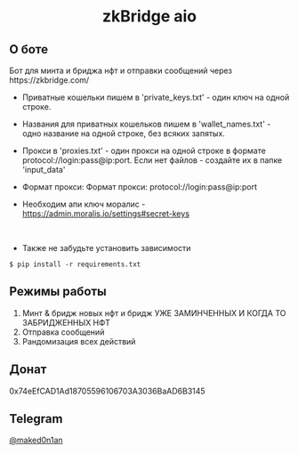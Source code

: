 <h1 align="center">zkBridge aio</h1>

<h2>О боте</h2>
Бот для минта и бриджа нфт и отправки сообщений через https://zkbridge.com/</br>

* Приватные кошельки пишем в 'private_keys.txt' - один ключ на одной строке.
* Названия для приватных кошельков пишем в 'wallet_names.txt' - одно название на одной строке, без всяких запятых.
* Прокси в 'proxies.txt' - один прокси на одной строке в формате protocol://login:pass@ip:port.
Если нет файлов - создайте их в папке 'input_data'</br>

* Формат прокси: Формат прокси: protocol://login:pass@ip:port</br>

* Необходим апи ключ моралис - https://admin.moralis.io/settings#secret-keys
 </br>

* Также не забудьте установить зависимости 

<pre><code>$ pip install -r requirements.txt</code></pre>

<h2>Режимы работы</h2>

1. Минт & бридж новых нфт и бридж УЖЕ ЗАМИНЧЕННЫХ И КОГДА ТО ЗАБРИДЖЕННЫХ НФТ</br>
2. Отправка сообщений
3. Рандомизация всех действий

<h2>Донат</h2> 0x74eEfCAD1Ad18705596106703A3036BaAD6B3145
<h2>Telegram</h2><a href="https://t.me/maked0n1an" target="_blank">@maked0n1an</a>
